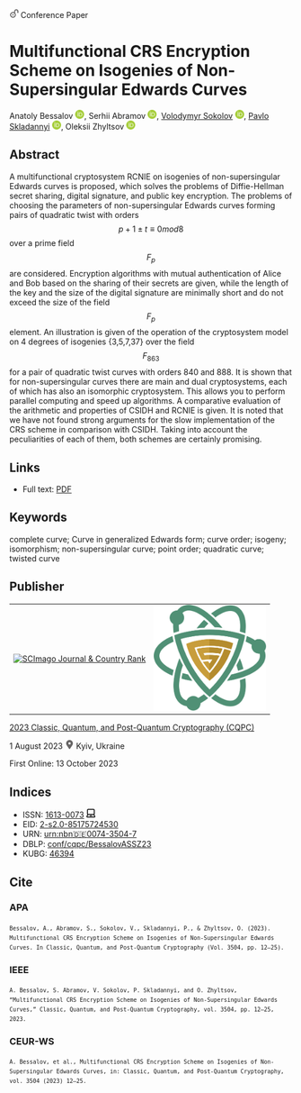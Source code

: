 <img src="/icons/unlock.svg" width="16" height="16"> Conference Paper

# Multifunctional CRS Encryption Scheme on Isogenies of Non-Supersingular Edwards Curves

Anatoly Bessalov <a href="https://orcid.org/0000-0002-6967-5001" target="_blank"><img src="/icons/orcid.svg" width="16" height="16"></a>,
Serhii Abramov <a href="https://orcid.org/0000-0002-5145-2782" target="_blank"><img src="/icons/orcid.svg" width="16" height="16"></a>,
<a href="/">Volodymyr Sokolov</a> <a href="https://orcid.org/0000-0002-9349-7946" target="_blank"><img src="/icons/orcid.svg" width="16" height="16"></a>,
<a href="https://pavlo-skladannyi.github.io/">Pavlo Skladannyi</a> <a href="https://orcid.org/0000-0002-7775-6039" target="_blank"><img src="/icons/orcid.svg" width="16" height="16"></a>,
Oleksii Zhyltsov <a href="https://orcid.org/0000-0002-7253-5990" target="_blank"><img src="/icons/orcid.svg" width="16" height="16"></a>

## Abstract

A multifunctional cryptosystem RCNIE on isogenies of non-supersingular Edwards curves is proposed, which solves the problems of Diffie-Hellman secret sharing, digital signature, and public key encryption. The problems of choosing the parameters of non-supersingular Edwards curves forming pairs of quadratic twist with orders $$p + 1 ± t ≡ 0 mod 8$$ over a prime field $$F_p$$ are considered. Encryption algorithms with mutual authentication of Alice and Bob based on the sharing of their secrets are given, while the length of the key and the size of the digital signature are minimally short and do not exceed the size of the field $$F_p$$ element. An illustration is given of the operation of the cryptosystem model on 4 degrees of isogenies {3,5,7,37} over the field $$F_{863}$$ for a pair of quadratic twist curves with orders 840 and 888. It is shown that for non-supersingular curves there are main and dual cryptosystems, each of which has also an isomorphic cryptosystem. This allows you to perform parallel computing and speed up algorithms. A comparative evaluation of the arithmetic and properties of CSIDH and RCNIE is given. It is noted that we have not found strong arguments for the slow implementation of the CRS scheme in comparison with CSIDH. Taking into account the peculiarities of each of them, both schemes are certainly promising. 

## Links

* Full text: [PDF](https://ceur-ws.org/Vol-3504/paper2.pdf)

## Keywords

complete curve; Curve in generalized Edwards form; curve order; isogeny; isomorphism; non-supersingular curve; point order; quadratic curve; twisted curve

## Publisher

<table>
<tr>
<td>
<a href="https://www.scimagojr.com/journalsearch.php?q=21100218356&amp;tip=sid&amp;exact=no" title="SCImago Journal &amp; Country Rank"><img border="0" src="https://corsproxy.io/?https://www.scimagojr.com/journal_img.php?id=21100218356" alt="SCImago Journal &amp; Country Rank"  /></a>
</td>
<td style="text-align: left;">
<a href="https://cqpc.kubg.edu.ua/"><img src="/icons/cqpc.svg" width="200"></a>
</td>
</tr>
</table>

[2023 Classic, Quantum, and Post-Quantum Cryptography (CQPC)](https://ceur-ws.org/Vol-3504/)

1 August 2023 <img src="/icons/location-pin.svg" width="16" height="16"> Kyiv, Ukraine

First Online: 13 October 2023

## Indices

* ISSN: [1613-0073](https://portal.issn.org/resource/ISSN/1613-0073) <img src="/icons/online.svg" width="16" height="16">
* EID: [2-s2.0-85175724530](http://www.scopus.com/record/display.url?origin=inward&eid=2-s2.0-85175724530)
* URN: [urn:nbn:de:0074-3504-7](https://nbn-resolving.org/xml/urn:nbn:de:0074-3504-7)
* DBLP: [conf/cqpc/BessalovASSZ23](https://dblp.org/rec/conf/cqpc/BessalovASSZ23)
* KUBG: [46394](http://elibrary.kubg.edu.ua/id/eprint/46394/)

## Cite

### APA

<small>`Bessalov, A., Abramov, S., Sokolov, V., Skladannyi, P., & Zhyltsov, O. (2023). Multifunctional CRS Encryption Scheme on Isogenies of Non-Supersingular Edwards Curves. In Classic, Quantum, and Post-Quantum Cryptography (Vol. 3504, pp. 12–25).`</small>

### IEEE

<small>`A. Bessalov, S. Abramov, V. Sokolov, P. Skladannyi, and O. Zhyltsov, “Multifunctional CRS Encryption Scheme on Isogenies of Non-Supersingular Edwards Curves,” Classic, Quantum, and Post-Quantum Cryptography, vol. 3504, pp. 12–25, 2023.`</small>

### CEUR-WS

<small>`A. Bessalov, et al., Multifunctional CRS Encryption Scheme on Isogenies of Non-Supersingular Edwards Curves, in: Classic, Quantum, and Post-Quantum Cryptography, vol. 3504 (2023) 12–25.`</small>